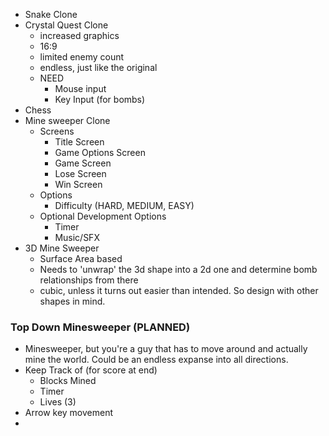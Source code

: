 * Snake Clone
* Crystal Quest Clone
  * increased graphics
  * 16:9
  * limited enemy count
  * endless, just like the original
  * NEED
    * Mouse input
    * Key Input (for bombs)
* Chess
* Mine sweeper Clone
  * Screens
    * Title Screen
    * Game Options Screen
    * Game Screen
    * Lose Screen
    * Win Screen
  * Options
    * Difficulty (HARD, MEDIUM, EASY)
  * Optional Development Options
    * Timer
    * Music/SFX
* 3D Mine Sweeper
  * Surface Area based
  * Needs to 'unwrap' the 3d shape into a 2d one and determine bomb relationships from there
  * cubic, unless it turns out easier than intended. So design with other shapes in mind.
### Top Down Minesweeper (PLANNED)
  * Minesweeper, but you're a guy that has to move around and actually mine the world. Could be an endless expanse into all directions.
  * Keep Track of (for score at end)
    * Blocks Mined
    * Timer
    * Lives (3)
  * Arrow key movement
  * 
